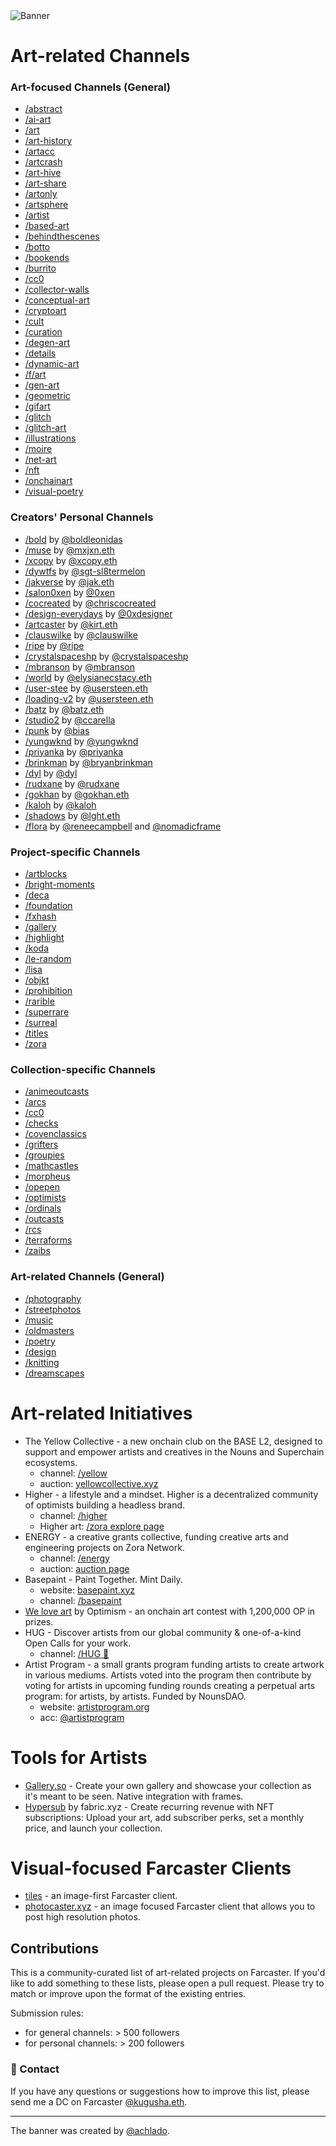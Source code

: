 <img alt="Banner" src="https://github.com/kugusha/art-farcaster/blob/main/banner.jpg?raw=true"> 

# Art-related Channels 
### Art-focused Channels (General)
- [/abstract](https://warpcast.com/~/channel/abstract)
- [/ai-art](https://warpcast.com/~/channel/ai-art)
- [/art](https://warpcast.com/~/channel/art)
- [/art-history](https://warpcast.com/~/channel/arthistory)
- [/artacc](https://warpcast.com/~/channel/artacc)
- [/artcrash](https://warpcast.com/~/channel/artcrush)
- [/art-hive](https://warpcast.com/~/channel/art-hive)
- [/art-share](https://warpcast.com/~/channel/art-share)
- [/artonly](https://warpcast.com/~/channel/artonly)
- [/artsphere](https://warpcast.com/~/channel/artsphere)
- [/artist](https://warpcast.com/~/channel/artist)
- [/based-art](https://warpcast.com/~/channel/based-art)
- [/behindthescenes](https://warpcast.com/~/channel/behindthescenes)
- [/botto](https://warpcast.com/~/channel/botto)
- [/bookends](https://warpcast.com/~/channel/bookends)
- [/burrito](https://warpcast.com/~/channel/burrito)
- [/cc0](https://warpcast.com/~/channel/cc0)
- [/collector-walls](https://warpcast.com/~/channel/collector-walls)
- [/conceptual-art](https://warpcast.com/~/channel/conceptualart)
- [/cryptoart](https://warpcast.com/~/channel/cryptoart)
- [/cult](https://warpcast.com/~/channel/cult)
- [/curation](https://warpcast.com/~/channel/curation)
- [/degen-art](https://warpcast.com/~/channel/degen-art)
- [/details](https://warpcast.com/~/channel/details)
- [/dynamic-art](https://warpcast.com/~/channel/dynamic-art)
- [/f/art](https://warpcast.com/~/channel/fart)
- [/gen-art](https://warpcast.com/~/channel/gen-art)
- [/geometric](https://warpcast.com/~/channel/geometric)
- [/gifart](https://warpcast.com/~/channel/gifart)
- [/glitch](https://warpcast.com/~/channel/glitch)
- [/glitch-art](https://warpcast.com/~/channel/glitch-art)
- [/illustrations](https://warpcast.com/~/channel/illustrations)
- [/moire](https://warpcast.com/~/channel/moire)
- [/net-art](https://warpcast.com/~/channel/net-art)
- [/nft](https://warpcast.com/~/channel/nft)
- [/onchainart](https://warpcast.com/~/channel/onchainart)
- [/visual-poetry](https://warpcast.com/~/channel/visual-poetry)



### Creators' Personal Channels
- [/bold](https://warpcast.com/~/channel/bold) by [@boldleonidas](https://warpcast.com/boldleonidas)
- [/muse](https://warpcast.com/~/channel/muse) by [@mxjxn.eth](https://warpcast.com/mxjxn.eth)
- [/xcopy](https://warpcast.com/~/channel/xcopy) by [@xcopy.eth](https://warpcast.com/xcopy.eth)
- [/dywtfs](https://warpcast.com/~/channel/dywtfs) by [@sgt-sl8termelon](https://warpcast.com/sgt-sl8termelon)
- [/jakverse](https://warpcast.com/~/channel/jakverse) by [@jak.eth](https://warpcast.com/jak.eth)
- [/salon0xen](https://warpcast.com/~/channel/salon0xen) by [@0xen](https://warpcast.com/0xen)
- [/cocreated](/cocreated) by [@chriscocreated](https://warpcast.com/chriscocreated)
- [/design-everydays](https://warpcast.com/~/channel/design-everydays) by [@0xdesigner](https://warpcast.com/0xdesigner)
- [/artcaster](https://warpcast.com/~/channel/artcaster) by [@kirt.eth](https://warpcast.com/myjpeg)
- [/clauswilke](https://warpcast.com/~/channel/clauswilke) by [@clauswilke](https://warpcast.com/clauswilke)
- [/ripe](https://warpcast.com/~/channel/ripe) by [@ripe](https://warpcast.com/ripe)
- [/crystalspaceshp](https://warpcast.com/~/channel/crystalspaceshp) by [@crystalspaceshp](https://warpcast.com/crystalspaceshp)
- [/mbranson](https://warpcast.com/~/channel/mbranson) by [@mbranson](https://warpcast.com/mbranson)
- [/world](https://warpcast.com/~/channel/world) by [@elysianecstacy.eth](https://warpcast.com/elysianecstacy.eth)
- [/user-stee](https://warpcast.com/~/channel/user-steen) by [@usersteen.eth](https://warpcast.com/usersteen.eth)
- [/loading-v2](https://warpcast.com/~/channel/loading-v2) by [@usersteen.eth](https://warpcast.com/usersteen.eth)
- [/batz](https://warpcast.com/~/channel/batz) by [@batz.eth](https://warpcast.com/batz.eth)
- [/studio2](https://warpcast.com/~/channel/studio2) by [@ccarella](https://warpcast.com/ccarella.eth)
- [/punk](https://warpcast.com/~/channel/punk) by [@bias](https://warpcast.com/bias)
- [/yungwknd](https://warpcast.com/~/channel/yungwknd) by [@yungwknd](https://warpcast.com/yungwknd)
- [/priyanka](https://warpcast.com/~/channel/priyanka) by [@priyanka](https://warpcast.com/priyanka)
- [/brinkman](https://warpcast.com/~/channel/brinkman) by [@bryanbrinkman](https://warpcast.com/bryanbrinkman)
- [/dyl](https://warpcast.com/~/channel/dyl) by [@dyl](https://warpcast.com/dyl)
- [/rudxane](https://warpcast.com/~/channel/rudxane) by [@rudxane](https://warpcast.com/rudxane)
- [/gokhan](https://warpcast.com/~/channel/gokhan) by [@gokhan.eth](https://warpcast.com/gokhan.eth)
- [/kaloh](https://warpcast.com/~/channel/kaloh) by [@kaloh](https://warpcast.com/kaloh)
- [/shadows](https://warpcast.com/~/channel/shadows) by [@lght.eth](https://warpcast.com/lght.eth)
- [/flora](https://warpcast.com/~/channel/flora) by [@reneecampbell](https://warpcast.com/reneecampbell) and [@nomadicframe](https://warpcast.com/nomadicframe)


### Project-specific Channels
- [/artblocks](https://warpcast.com/~/channel/artblocks)
- [/bright-moments](https://warpcast.com/~/channel/bright-moments)
- [/deca](https://warpcast.com/~/channel/deca)
- [/foundation](https://warpcast.com/~/channel/foundation)
- [/fxhash](https://warpcast.com/~/channel/fxhash)
- [/gallery](https://warpcast.com/~/channel/gallery)
- [/highlight](https://warpcast.com/~/channel/highlight)
- [/koda](https://warpcast.com/~/channel/koda)
- [/le-random](https://warpcast.com/~/channel/le-random)
- [/lisa](https://warpcast.com/~/channel/lisa)
- [/objkt](https://warpcast.com/~/channel/objkt)
- [/prohibition](https://warpcast.com/~/channel/prohibition)
- [/rarible](https://warpcast.com/~/channel/rarible)
- [/superrare](https://warpcast.com/~/channel/superrare)
- [/surreal](https://warpcast.com/~/channel/surreal)
- [/titles](https://warpcast.com/~/channel/titles)
- [/zora](https://warpcast.com/~/channel/zora)



### Collection-specific Channels
- [/animeoutcasts](https://warpcast.com/~/channel/animeoutcasts)
- [/arcs](https://warpcast.com/~/channel/arcs)
- [/cc0](https://warpcast.com/~/channel/cc0)
- [/checks](https://warpcast.com/~/channel/checks)
- [/covenclassics](https://warpcast.com/~/channel/covenclassics)
- [/grifters](https://warpcast.com/~/channel/grifters)
- [/groupies](https://warpcast.com/~/channel/groupies)
- [/mathcastles](https://warpcast.com/~/channel/mathcastles)
- [/morpheus](https://warpcast.com/~/channel/morpheus)
- [/opepen](https://warpcast.com/~/channel/opepen)
- [/optimists](https://warpcast.com/~/channel/optimists)
- [/ordinals](https://warpcast.com/~/channel/ordinals)
- [/outcasts](https://warpcast.com/~/channel/outcasts)
- [/rcs](https://warpcast.com/~/channel/rcs)
- [/terraforms](https://warpcast.com/~/channel/terraforms)
- [/zaibs](https://warpcast.com/~/channel/zaibs)


### Art-related Channels (General) 
- [/photography](https://warpcast.com/~/channel/photography)
- [/streetphotos](https://warpcast.com/~/channel/streetphotos)
- [/music](https://warpcast.com/~/channel/music)
- [/oldmasters](https://warpcast.com/~/channel/oldmasters)
- [/poetry](https://warpcast.com/~/channel/poetry)
- [/design](https://warpcast.com/~/channel/design)
- [/knitting](https://warpcast.com/~/channel/knitting)
- [/dreamscapes](https://warpcast.com/~/channel/dreamscapes)


# Art-related Initiatives 
- The Yellow Collective - a new onchain club on the BASE L2, designed to support and empower artists and creatives in the Nouns and Superchain ecosystems.
  - channel: [/yellow](https://warpcast.com/~/channel/yellow)
  - auction: [yellowcollective.xyz](https://yellowcollective.xyz)
- Higher - a lifestyle and a mindset. Higher is a decentralized community of optimists building a headless brand. 
  - channel: [/higher](https://warpcast.com/~/channel/higher)
  - Higher art: [/zora explore page](https://zora.co/explore/higher)
- ENERGY - a creative grants collective, funding creative arts and engineering projects on Zora Network.
  - channel: [/energy](https://warpcast.com/~/channel/energy)
  - auction: [auction page](https://nouns.build/dao/zora/0x32297b7416294b1acf404b6148a3c58107ba8afd/76)
- Basepaint - Paint Together. Mint Daily.
  - website: [basepaint.xyz](https://basepaint.xyz/)
  - channel: [/basepaint](https://warpcast.com/~/channel/basepaint) 
- [We love art](https://welovetheart.optimism.io/) by Optimism - an onchain art contest with 1,200,000 OP in prizes.
- HUG - Discover artists from our global community & one-of-a-kind Open Calls for your work. 
  - channel: [/HUG 🤗](https://warpcast.com/~/channel/thehugxyz)
- Artist Program - a small grants program funding artists to create artwork in various mediums. Artists voted into the program then contribute by voting for artists in upcoming funding rounds creating a perpetual arts program: for artists, by artists. Funded by NounsDAO.
  - website: [artistprogram.org](https://www.artistprogram.org/)
  - acc: [@artistprogram](https://warpcast.com/artistprogram)


# Tools for Artists 
- [Gallery.so](https://gallery.so/home) - Create your own gallery and showcase your collection as it's meant to be seen. Native integration with frames.
- [Hypersub](https://hypersub.withfabric.xyz/) by fabric.xyz - Create recurring revenue with NFT subscriptions: Upload your art, add subscriber perks, set a monthly price, and launch your collection.


# Visual-focused Farcaster Clients 
- [tiles](https://www.v0.tiles.cool/channels/art) - an image-first Farcaster client.
- [photocaster.xyz](https://www.photocaster.xyz/) - an image focused Farcaster client that allows you to post high resolution photos.


## Contributions
This is a community-curated list of art-related projects on Farcaster. If you'd like to add something to these lists, please open a pull request. Please try to match or improve upon the format of the existing entries.

Submission rules:
- for general channels: > 500 followers
- for personal channels: > 200 followers


### 💌 Contact 
If you have any questions or suggestions how to improve this list, please send me a DC on Farcaster [@kugusha.eth](https://warpcast.com/kugusha.eth). 

---
The banner was created by [@achlado](https://warpcast.com/achlado).

